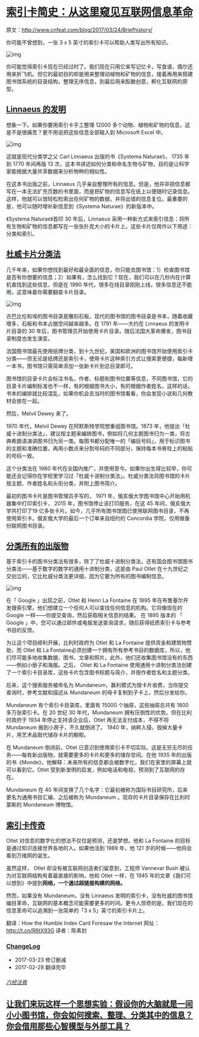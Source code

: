# [索引卡简史：从这里窥见互联网信息革命](https://card.learnwritingthehardway.cn/#/chapter01/note21?id=%e7%b4%a2%e5%bc%95%e5%8d%a1%e7%ae%80%e5%8f%b2%ef%bc%9a%e4%bb%8e%e8%bf%99%e9%87%8c%e7%aa%a5%e8%a7%81%e4%ba%92%e8%81%94%e7%bd%91%e4%bf%a1%e6%81%af%e9%9d%a9%e5%91%bd)

原文：<http://www.cnfeat.com/blog/2017/03/24/Briefhistory/>

你可能不曾想到，一张 3 x 5 英寸的索引卡可以帮助人类写出所有知识。

![img](http://openmindclub.qiniudn.com/omt/Briefhistory01.jpg)

你可能觉得索引卡现在已经过时了。我们现在只用它来写记忆卡，写食谱，偶尔还用来折飞机。但它的最初目的却是用来整理动植物和矿物的信息，接着再用来搭建图书馆系统的目录结构，整理无序信息，到最后用来酝酿创意，孵化互联网的原型。

## [Linnaeus 的发明](https://card.learnwritingthehardway.cn/#/chapter01/note21?id=linnaeus-%e7%9a%84%e5%8f%91%e6%98%8e)

想象一下。如果你要用索引卡手工整理 12000 多个动物、植物和矿物的信息，这是不是很痛苦？更不用说把这些信息全部输入到 Microsoft Excel 中。

![img](http://openmindclub.qiniudn.com/omt/Briefhistory02.jpg)

这就是现代分类学之父 Carl Linnaeus 出版的书《Systema Naturae》， 1735 年到 1770 年间再版 13 次，这本书讲述如何分类和命名生物与矿物，目的是让科学家能根据大量共享数据来分析物种的相似性。

在这本书出版之前，Linnaeus 几乎亲自整理所有的信息。但是，他并非把信息都写在一本无法扩充页数的书里面，而是把矿物的信息写在纸上以便随时记录信息。这样，他就可以很轻松检索出任何矿物的数据，并将出错的信息复位。最重要的是，他可以随时增补新信息到《Systema Naturae》的新版本中。

《Systema Naturae》首印 30 年后，Linnaeus 采用一种新方式来索引信息：将所有生物和矿物的信息都写在一张张扑克大小的卡片上。这些卡片仅用作以下用途：分类和索引。

## [杜威卡片分类法](https://card.learnwritingthehardway.cn/#/chapter01/note21?id=%e6%9d%9c%e5%a8%81%e5%8d%a1%e7%89%87%e5%88%86%e7%b1%bb%e6%b3%95)

几千年来，如果你想找到最好和最全面的信息，你只能去图书馆：1）检查图书馆是否有你想要的信息；2）如果有，怎么找到它？现在，我们可以在几秒内在计算机查找到这些信息，但是在 1990 年代，很多在线目录刚刚上线，很多信息还不能用，这意味着你需要翻查卡片目录。

![img](http://openmindclub.qiniudn.com/omt/Briefhistory03.jpg)

古巴比伦和埃的图书目录是雕刻石板，现代的图书馆的图书目录是书本，随着收藏增多，石板和书本占据空间越来越多。在 1791 年——大约在 Linnaeus 的发明卡片目录的 30 年后，图书管理员开始使用卡片目录。随后法国大革命爆发，图书目录制度也发生演变。

法国图书馆最先使用纸牌分类，到十九世纪，美国和欧洲的图书馆开始使用索引卡分类——但无论是纸牌还是索引卡，使用卡片这种索引方式让搜索更便捷，每新增一本书，图书馆只需简单添加一张新卡片到总目录即可。

图书馆的目录卡片会标注书名，作者、标题和图书位置等信息，不同图书馆，它的目录卡片编制标准也不一样，有的根据图书大小，有的根据作者姓名，这样的话，书本的编排就比较混乱，如果你机会去当时的图书馆看看，你会发现小说和几何教材会放在一起。

然后，Melvil Dewey 来了。

1970 年代，Melvil Dewey 在阿默斯特学院想重组图书馆。1873 年，他提出「杜威十进制分类法」，建议按主题来编排图书，例如将几何主题图书归为一类，将古典希腊语演讲图书归为另一类。每图书都分配唯一的「编目号码」，用于标识图书的主题和准确位置，再用小数点来分割号码的不同部分，保持每本书脊柱上的粘贴的号码一致。

这个分类法在 1980 年代在全国内推广，并使用至今。如果你出生得比较早，你可能还会记得你在学校里学习过「杜威十进制分类法」。杜威分类法将图书馆的卡片按主题、作者姓名和头衔分类，并附上图书简介。

最初的图书卡片是图书管理员手写的， 1971 年，俄亥俄大学图书馆中心开始用机器集中打印索引卡， 2015 年，图书馆停止该打印服务，在这 45 年间，俄亥俄大学共打印了19 亿多张卡片。如今，几乎所有图书馆图已使用联网图书目录，不再使用索引卡。俄亥俄大学的最后一个订单来自纽约的 Concordia 学院，仅用做备份联网图书目录。

## [分类所有的出版物](https://card.learnwritingthehardway.cn/#/chapter01/note21?id=%e5%88%86%e7%b1%bb%e6%89%80%e6%9c%89%e7%9a%84%e5%87%ba%e7%89%88%e7%89%a9)

基于索引卡的图书分类法有很多，除了了杜威十进制分类法，还有国会图书馆图书分类法——基于数字的数字的通用十进制分类，这是由 Paul Otlet 在十九世纪之交创立的，它比杜威分类法更详细，因为它要为所有的图书编制信息。

![img](http://openmindclub.qiniudn.com/omt/Briefhistory04.jpg)

在「 Google 」出现之前，Otlet 和 Henri La Fontaine 在 1895 年在布鲁塞尔开发搜索引擎。他们想建立一个任何人可以查找任何信息的机构。它将像现在的 Google 一样——你提交查询，然后获取相关信息的结果。 在 1895 版本的 「 Google 」中，您可以通过邮件或电报发送查询请求，随后获得纸质索引卡与参考书目的反馈。

为让这个项目顺利开展，比利时政府为 Otlet 和 La Fontaine 提供资金和建筑物赞助，而 Otlet 和 La Fontaine必须创建一个拥有所有参考书目的数据库，所以，他们尽可能多地收集数据、图书、文章和照片。此外，他们还收集图书馆没有的东西——例如小册子和海报。之后， Otlet 和 La Fontaine 使用通用十进制分类法创建了一个索引卡目录库，这些卡片包含图书标题与简介，并按作者姓名和主题分类。

后来，这个搜索服务被命名为 Mundaneum，赢利模式为按卡片收费，当你提交查询时，参考文献和描述从 Mundaneum 的母卡复制到子卡上，然后分发给你。

Mundaneum 有个索引卡目录库，里面有 15000 个抽屉，这些抽屉总共有 1800 多万张索引卡。在 20 世纪 30 年代，Mundaneum 拥有压倒性的优势。但在比利时政府于 1934 年停止支持该企业后，Otlet 再无法支付成本，不得不将 Mundaneum 搬到小房子，不久就倒闭了。 1940 年，纳粹入侵，毁掉大量卡片，用艺术品取代储存卡片的橱柜。

在 Mundaneum 倒闭前，Otlet 已意识到使用索引卡不切实际。这是无穷无尽的任务——每有新出版物，就需要更多的卡片和更多的储存空间。在他 1935 年的出版的书《Monde》，他解释：未来所有的信息都会被数字化，我们在家里的屏幕上就可以看到它。Otlet 受到新发明的启发，例如电话和电视，预测到了互联网的存在。

Mundaneum 在 40 年间变换了几个名字：它最初被称为国际书目研究所，后来更名为通用书目汇编，之后被称为 Mundaneum 。现存的卡片目录保存在比利时蒙斯的 Mundaneum 博物馆。

## [索引卡传奇](https://card.learnwritingthehardway.cn/#/chapter01/note21?id=%e7%b4%a2%e5%bc%95%e5%8d%a1%e4%bc%a0%e5%a5%87)

Otlet 对信息的数字化的想法不仅仅是预测，还是梦想。他和 La Fontaine 的目标是通过知识连接世界各地的人。如果他活到 1989 年，他 121 岁的时候——他将会看到万维网的诞生。

虽然这样， Otlet 却没有被互联网创造者们留意到，工程师 Vannevar Bush 被认为对互联网结构有着最直接的影响，他和 Otlet 一样，在 1945 年的文章《我们可以想到》中提到**网络，一个通过超链接构建的网络。**

然而，如果没有 Mundaneum，没有 Linnaeus 发明的索引卡，没有杜威的图书馆编目革命，互联网的基本概念可能需要更多的时间。更令人惊奇的是，我们现在的信息革命可以追溯到一张简单的「3 x 5」英寸的索引卡片上。

翻译：How the Humble Index Card Foresaw the Internet 网址：<http://t.cn/R6tX93G> 译者：陈素封

### [ChangeLog](https://card.learnwritingthehardway.cn/#/chapter01/note21?id=changelog)

- 2017-03-23 修订删减
- 2017-02-28 翻译完毕

###### [六经注我](https://card.learnwritingthehardway.cn/#/chapter01/note21?id=%e5%85%ad%e7%bb%8f%e6%b3%a8%e6%88%91)

## [让我们来玩这样一个思想实验：假设你的大脑就是一间小小图书馆，你会如何搜索、整理、分类其中的信息？你会借用那些心智模型与外部工具？](https://card.learnwritingthehardway.cn/#/chapter01/note21?id=%e8%ae%a9%e6%88%91%e4%bb%ac%e6%9d%a5%e7%8e%a9%e8%bf%99%e6%a0%b7%e4%b8%80%e4%b8%aa%e6%80%9d%e6%83%b3%e5%ae%9e%e9%aa%8c%ef%bc%9a%e5%81%87%e8%ae%be%e4%bd%a0%e7%9a%84%e5%a4%a7%e8%84%91%e5%b0%b1%e6%98%af%e4%b8%80%e9%97%b4%e5%b0%8f%e5%b0%8f%e5%9b%be%e4%b9%a6%e9%a6%86%ef%bc%8c%e4%bd%a0%e4%bc%9a%e5%a6%82%e4%bd%95%e6%90%9c%e7%b4%a2%e3%80%81%e6%95%b4%e7%90%86%e3%80%81%e5%88%86%e7%b1%bb%e5%85%b6%e4%b8%ad%e7%9a%84%e4%bf%a1%e6%81%af%ef%bc%9f%e4%bd%a0%e4%bc%9a%e5%80%9f%e7%94%a8%e9%82%a3%e4%ba%9b%e5%bf%83%e6%99%ba%e6%a8%a1%e5%9e%8b%e4%b8%8e%e5%a4%96%e9%83%a8%e5%b7%a5%e5%85%b7%ef%bc%9f)
